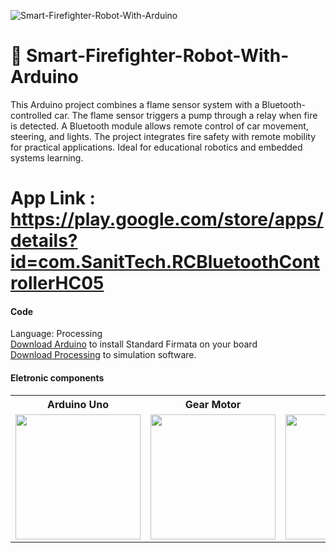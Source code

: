 ![Smart-Firefighter-Robot-With-Arduino](https://inrorwxhkjlolm5p.leadongcdn.com/cloud/mlBpqKmnRljSjljooplml/M40D-11KT.png)

# 🎣 Smart-Firefighter-Robot-With-Arduino
This Arduino project combines a flame sensor system with a Bluetooth-controlled car.
The flame sensor triggers a pump through a relay when fire is detected.
A Bluetooth module allows remote control of car movement, steering, and lights.
The project integrates fire safety with remote mobility for practical applications.
Ideal for educational robotics and embedded systems learning.

# App Link : https://play.google.com/store/apps/details?id=com.SanitTech.RCBluetoothControllerHC05

#### Code
Language: Processing\
[Download Arduino](https://www.arduino.cc/en/software) to install Standard Firmata on your board\
[Download Processing](https://fritzing.org/) to simulation software.

#### Eletronic components
<table>
  <tr>
    <th>Arduino Uno</th>
    <th>Gear Motor</th>
    <th>HC-05</th>
    <th>L298N</th>
    <th>Servo Motor</th>
    <th>jumpers</th>
    <th>resistor</th>
    <th>protoboard</th>
  </tr>
  <tr>
    <td><img width="200" src="https://user-images.githubusercontent.com/47862856/179044732-13a1cc4e-458f-4a54-916a-d736a981d54e.png"></td>
    <td><img width="200" src="https://vayuyaan-media.s3.ap-south-1.amazonaws.com/wp-content/uploads/2021/10/29074018/Dual-Shaft-BO-Motor-With-BO-Wheel-Yellow-Vayuyaan.jpg"></td>
    <td><img width="200" src="https://quartzcomponents.com/cdn/shop/products/HC05-Bluetooth-Module.jpg?v=1675065241"></td>
    <td><img width="200" src="https://encrypted-tbn0.gstatic.com/images?q=tbn:ANd9GcT28HC-Pq6EY8St4FXjqQtvIaZ1XmPiv5o8BQ&s"></td>
    <td><img width="200" src="https://encrypted-tbn0.gstatic.com/images?q=tbn:ANd9GcRWaaavfhvMZJ9nbzrzKR0OXBz-BRdtc5S0HSy3F8DHSyvThWlzHSFugNkfArCxFiinA3Q&usqp=CAU"></td>
    <td><img width="200" src="https://user-images.githubusercontent.com/47862856/179076572-7600071d-fcbd-44fe-8d71-bb4129967a6e.png"></td>
    <td><img width="200" src="https://user-images.githubusercontent.com/47862856/179076651-6fb08e44-4cf4-4d5e-80b0-666169b10253.png"></td>
    <td><img width="200" src="https://user-images.githubusercontent.com/47862856/179076936-a465a90b-f77b-43a0-92d5-ee984e5c1231.png"></td>
  </tr>
</table>

